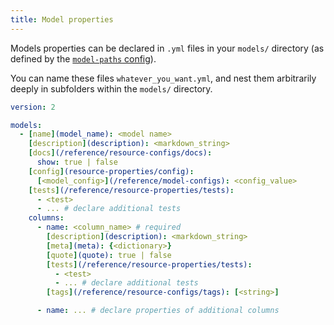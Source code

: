 ```yaml
---
title: Model properties
---
```


Models properties can be declared in `.yml` files in your `models/` directory (as defined by the [`model-paths` config](/reference/project-configs/model-paths)).

You can name these files `whatever_you_want.yml`, and nest them arbitrarily deeply in subfolders within the `models/` directory.

<File name='models/<filename>.yml'>

```yml
version: 2

models:
  - [name](model_name): <model name>
    [description](description): <markdown_string>
    [docs](/reference/resource-configs/docs):
      show: true | false
    [config](resource-properties/config):
      [<model_config>](/reference/model-configs): <config_value>
    [tests](/reference/resource-properties/tests):
      - <test>
      - ... # declare additional tests
    columns:
      - name: <column_name> # required
        [description](description): <markdown_string>
        [meta](meta): {<dictionary>}
        [quote](quote): true | false
        [tests](/reference/resource-properties/tests):
          - <test>
          - ... # declare additional tests
        [tags](/reference/resource-configs/tags): [<string>]

      - name: ... # declare properties of additional columns

```

</File>

<!---
FAQs
- Do I need to declare every column for it to render in documentation?
--->
